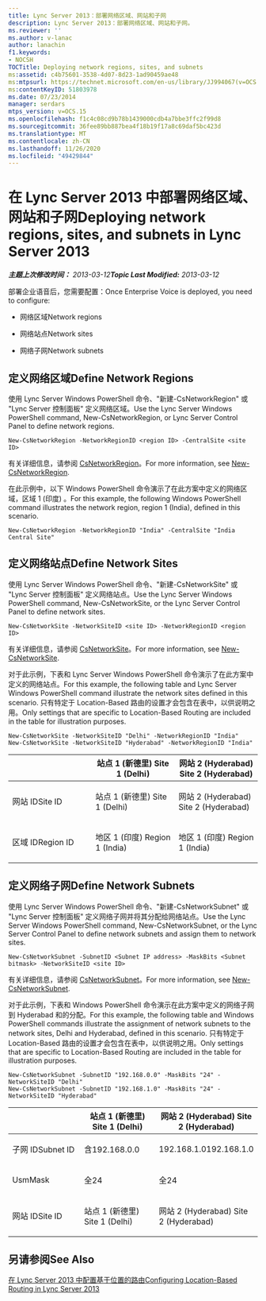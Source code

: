 ```yaml
---
title: Lync Server 2013：部署网络区域、网站和子网
description: Lync Server 2013：部署网络区域、网站和子网。
ms.reviewer: ''
ms.author: v-lanac
author: lanachin
f1.keywords:
- NOCSH
TOCTitle: Deploying network regions, sites, and subnets
ms:assetid: c4b75601-3538-4d07-8d23-1ad90459ae48
ms:mtpsurl: https://technet.microsoft.com/en-us/library/JJ994067(v=OCS.15)
ms:contentKeyID: 51803978
ms.date: 07/23/2014
manager: serdars
mtps_version: v=OCS.15
ms.openlocfilehash: f1c4c08cd9b78b1439000cdb4a7bbe3ffc2f99d8
ms.sourcegitcommit: 36fee89bb887bea4f18b19f17a8c69daf5bc423d
ms.translationtype: MT
ms.contentlocale: zh-CN
ms.lasthandoff: 11/26/2020
ms.locfileid: "49429844"
---
```

# <a name="deploying-network-regions-sites-and-subnets-in-lync-server-2013"></a><span data-ttu-id="2cf65-103">在 Lync Server 2013 中部署网络区域、网站和子网</span><span class="sxs-lookup"><span data-stu-id="2cf65-103">Deploying network regions, sites, and subnets in Lync Server 2013</span></span>

<div data-xmlns="http://www.w3.org/1999/xhtml">

<div class="topic" data-xmlns="http://www.w3.org/1999/xhtml" data-msxsl="urn:schemas-microsoft-com:xslt" data-cs="https://msdn.microsoft.com/">

<div data-asp="https://msdn2.microsoft.com/asp">



</div>

<div id="mainSection">

<div id="mainBody"><span data-ttu-id="2cf65-104">

<span> </span></span><span class="sxs-lookup"><span data-stu-id="2cf65-104">

<span> </span></span></span>

<span data-ttu-id="2cf65-105">_**主题上次修改时间：** 2013-03-12_</span><span class="sxs-lookup"><span data-stu-id="2cf65-105">_**Topic Last Modified:** 2013-03-12_</span></span>

<span data-ttu-id="2cf65-106">部署企业语音后，您需要配置：</span><span class="sxs-lookup"><span data-stu-id="2cf65-106">Once Enterprise Voice is deployed, you need to configure:</span></span>

  - <span data-ttu-id="2cf65-107">网络区域</span><span class="sxs-lookup"><span data-stu-id="2cf65-107">Network regions</span></span>

  - <span data-ttu-id="2cf65-108">网络站点</span><span class="sxs-lookup"><span data-stu-id="2cf65-108">Network sites</span></span>

  - <span data-ttu-id="2cf65-109">网络子网</span><span class="sxs-lookup"><span data-stu-id="2cf65-109">Network subnets</span></span>

<div>

## <a name="define-network-regions"></a><span data-ttu-id="2cf65-110">定义网络区域</span><span class="sxs-lookup"><span data-stu-id="2cf65-110">Define Network Regions</span></span>

<span data-ttu-id="2cf65-111">使用 Lync Server Windows PowerShell 命令、"新建-CsNetworkRegion" 或 "Lync Server 控制面板" 定义网络区域。</span><span class="sxs-lookup"><span data-stu-id="2cf65-111">Use the Lync Server Windows PowerShell command, New-CsNetworkRegion, or Lync Server Control Panel to define network regions.</span></span>

    New-CsNetworkRegion -NetworkRegionID <region ID> -CentralSite <site ID>

<span data-ttu-id="2cf65-112">有关详细信息，请参阅 [CsNetworkRegion](https://docs.microsoft.com/powershell/module/skype/New-CsNetworkRegion)。</span><span class="sxs-lookup"><span data-stu-id="2cf65-112">For more information, see [New-CsNetworkRegion](https://docs.microsoft.com/powershell/module/skype/New-CsNetworkRegion).</span></span>

<span data-ttu-id="2cf65-113">在此示例中，以下 Windows PowerShell 命令演示了在此方案中定义的网络区域，区域 1 (印度) 。</span><span class="sxs-lookup"><span data-stu-id="2cf65-113">For this example, the following Windows PowerShell command illustrates the network region, region 1 (India), defined in this scenario.</span></span>

    New-CsNetworkRegion -NetworkRegionID "India" -CentralSite "India Central Site"

<div>


</div>

</div>

<div>

## <a name="define-network-sites"></a><span data-ttu-id="2cf65-114">定义网络站点</span><span class="sxs-lookup"><span data-stu-id="2cf65-114">Define Network Sites</span></span>

<span data-ttu-id="2cf65-115">使用 Lync Server Windows PowerShell 命令、"新建-CsNetworkSite" 或 "Lync Server 控制面板" 定义网络站点。</span><span class="sxs-lookup"><span data-stu-id="2cf65-115">Use the Lync Server Windows PowerShell command, New-CsNetworkSite, or the Lync Server Control Panel to define network sites.</span></span>

    New-CsNetworkSite -NetworkSiteID <site ID> -NetworkRegionID <region ID>

<span data-ttu-id="2cf65-116">有关详细信息，请参阅 [CsNetworkSite](https://docs.microsoft.com/powershell/module/skype/New-CsNetworkSite)。</span><span class="sxs-lookup"><span data-stu-id="2cf65-116">For more information, see [New-CsNetworkSite](https://docs.microsoft.com/powershell/module/skype/New-CsNetworkSite).</span></span>

<span data-ttu-id="2cf65-117">对于此示例，下表和 Lync Server Windows PowerShell 命令演示了在此方案中定义的网络站点。</span><span class="sxs-lookup"><span data-stu-id="2cf65-117">For this example, the following table and Lync Server Windows PowerShell command illustrate the network sites defined in this scenario.</span></span> <span data-ttu-id="2cf65-118">只有特定于 Location-Based 路由的设置才会包含在表中，以供说明之用。</span><span class="sxs-lookup"><span data-stu-id="2cf65-118">Only settings that are specific to Location-Based Routing are included in the table for illustration purposes.</span></span>

    New-CsNetworkSite -NetworkSiteID "Delhi" -NetworkRegionID "India"
    New-CsNetworkSite -NetworkSiteID "Hyderabad" -NetworkRegionID "India"


<table>
<colgroup>
<col style="width: 33%" />
<col style="width: 33%" />
<col style="width: 33%" />
</colgroup>
<thead>
<tr class="header">
<th></th>
<th><span data-ttu-id="2cf65-119">站点 1 (新德里) </span><span class="sxs-lookup"><span data-stu-id="2cf65-119">Site 1 (Delhi)</span></span></th>
<th><span data-ttu-id="2cf65-120">网站 2 (Hyderabad) </span><span class="sxs-lookup"><span data-stu-id="2cf65-120">Site 2 (Hyderabad)</span></span></th>
</tr>
</thead>
<tbody>
<tr class="odd">
<td><p><span data-ttu-id="2cf65-121">网站 ID</span><span class="sxs-lookup"><span data-stu-id="2cf65-121">Site ID</span></span></p></td>
<td><p><span data-ttu-id="2cf65-122">站点 1 (新德里) </span><span class="sxs-lookup"><span data-stu-id="2cf65-122">Site 1 (Delhi)</span></span></p></td>
<td><p><span data-ttu-id="2cf65-123">网站 2 (Hyderabad) </span><span class="sxs-lookup"><span data-stu-id="2cf65-123">Site 2 (Hyderabad)</span></span></p></td>
</tr>
<tr class="even">
<td><p><span data-ttu-id="2cf65-124">区域 ID</span><span class="sxs-lookup"><span data-stu-id="2cf65-124">Region ID</span></span></p></td>
<td><p><span data-ttu-id="2cf65-125">地区 1 (印度) </span><span class="sxs-lookup"><span data-stu-id="2cf65-125">Region 1 (India)</span></span></p></td>
<td><p><span data-ttu-id="2cf65-126">地区 1 (印度) </span><span class="sxs-lookup"><span data-stu-id="2cf65-126">Region 1 (India)</span></span></p></td>
</tr>
</tbody>
</table>


<div>


</div>

</div>

<div>

## <a name="define-network-subnets"></a><span data-ttu-id="2cf65-127">定义网络子网</span><span class="sxs-lookup"><span data-stu-id="2cf65-127">Define Network Subnets</span></span>

<span data-ttu-id="2cf65-128">使用 Lync Server Windows PowerShell 命令、"新建-CsNetworkSubnet" 或 "Lync Server 控制面板" 定义网络子网并将其分配给网络站点。</span><span class="sxs-lookup"><span data-stu-id="2cf65-128">Use the Lync Server Windows PowerShell command, New-CsNetworkSubnet, or the Lync Server Control Panel to define network subnets and assign them to network sites.</span></span>

    New-CsNetworkSubnet -SubnetID <Subnet IP address> -MaskBits <Subnet bitmask> -NetworkSiteID <site ID>

<span data-ttu-id="2cf65-129">有关详细信息，请参阅 [CsNetworkSubnet](https://docs.microsoft.com/powershell/module/skype/New-CsNetworkSubnet)。</span><span class="sxs-lookup"><span data-stu-id="2cf65-129">For more information, see [New-CsNetworkSubnet](https://docs.microsoft.com/powershell/module/skype/New-CsNetworkSubnet).</span></span>

<span data-ttu-id="2cf65-130">对于此示例，下表和 Windows PowerShell 命令演示在此方案中定义的网络子网到 Hyderabad 和的分配。</span><span class="sxs-lookup"><span data-stu-id="2cf65-130">For this example, the following table and Windows PowerShell commands illustrate the assignment of network subnets to the network sites, Delhi and Hyderabad, defined in this scenario.</span></span> <span data-ttu-id="2cf65-131">只有特定于 Location-Based 路由的设置才会包含在表中，以供说明之用。</span><span class="sxs-lookup"><span data-stu-id="2cf65-131">Only settings that are specific to Location-Based Routing are included in the table for illustration purposes.</span></span>

    New-CsNetworkSubnet -SubnetID "192.168.0.0" -MaskBits "24" -NetworkSiteID "Delhi"
    New-CsNetworkSubnet -SubnetID "192.168.1.0" -MaskBits "24" -NetworkSiteID "Hyderabad"


<table>
<colgroup>
<col style="width: 33%" />
<col style="width: 33%" />
<col style="width: 33%" />
</colgroup>
<thead>
<tr class="header">
<th></th>
<th><span data-ttu-id="2cf65-132">站点 1 (新德里) </span><span class="sxs-lookup"><span data-stu-id="2cf65-132">Site 1 (Delhi)</span></span></th>
<th><span data-ttu-id="2cf65-133">网站 2 (Hyderabad) </span><span class="sxs-lookup"><span data-stu-id="2cf65-133">Site 2 (Hyderabad)</span></span></th>
</tr>
</thead>
<tbody>
<tr class="odd">
<td><p><span data-ttu-id="2cf65-134">子网 ID</span><span class="sxs-lookup"><span data-stu-id="2cf65-134">Subnet ID</span></span></p></td>
<td><p><span data-ttu-id="2cf65-135">含</span><span class="sxs-lookup"><span data-stu-id="2cf65-135">192.168.0.0</span></span></p></td>
<td><p><span data-ttu-id="2cf65-136">192.168.1.0</span><span class="sxs-lookup"><span data-stu-id="2cf65-136">192.168.1.0</span></span></p></td>
</tr>
<tr class="even">
<td><p><span data-ttu-id="2cf65-137">Usm</span><span class="sxs-lookup"><span data-stu-id="2cf65-137">Mask</span></span></p></td>
<td><p><span data-ttu-id="2cf65-138">全</span><span class="sxs-lookup"><span data-stu-id="2cf65-138">24</span></span></p></td>
<td><p><span data-ttu-id="2cf65-139">全</span><span class="sxs-lookup"><span data-stu-id="2cf65-139">24</span></span></p></td>
</tr>
<tr class="odd">
<td><p><span data-ttu-id="2cf65-140">网站 ID</span><span class="sxs-lookup"><span data-stu-id="2cf65-140">Site ID</span></span></p></td>
<td><p><span data-ttu-id="2cf65-141">站点 1 (新德里) </span><span class="sxs-lookup"><span data-stu-id="2cf65-141">Site 1 (Delhi)</span></span></p></td>
<td><p><span data-ttu-id="2cf65-142">网站 2 (Hyderabad) </span><span class="sxs-lookup"><span data-stu-id="2cf65-142">Site 2 (Hyderabad)</span></span></p></td>
</tr>
</tbody>
</table>


<div>


</div>

</div>

<div>

## <a name="see-also"></a><span data-ttu-id="2cf65-143">另请参阅</span><span class="sxs-lookup"><span data-stu-id="2cf65-143">See Also</span></span>


[<span data-ttu-id="2cf65-144">在 Lync Server 2013 中配置基于位置的路由</span><span class="sxs-lookup"><span data-stu-id="2cf65-144">Configuring Location-Based Routing in Lync Server 2013</span></span>](lync-server-2013-configuring-location-based-routing.md)  
  

<span data-ttu-id="2cf65-145"></div>

</div>

<span> </span>

</div>

</div>

</span><span class="sxs-lookup"><span data-stu-id="2cf65-145"></div>

</div>

<span> </span>

</div>

</div>

</span></span></div>

